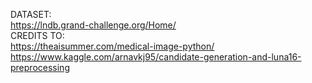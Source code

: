 DATASET:<br/>
https://lndb.grand-challenge.org/Home/
<br/>
CREDITS TO:<br/>
https://theaisummer.com/medical-image-python/ <br/>
https://www.kaggle.com/arnavkj95/candidate-generation-and-luna16-preprocessing
